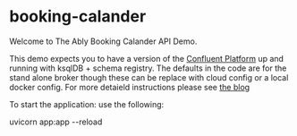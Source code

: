 # booking-calander

Welcome to The Ably Booking Calander API Demo.  

This demo expects you to have a version of the [Confluent Platform](https://docs.confluent.io/platform/current/quickstart/ce-quickstart.html) up and running with ksqlDB + schema registry. The defaults in the code are for the stand alone broker though these can be replace with cloud config or a local docker config.
For more detaield instructions please see [the blog](https://wwww.ably.com)

To start the application: use the following: 

uvicorn app:app --reload

